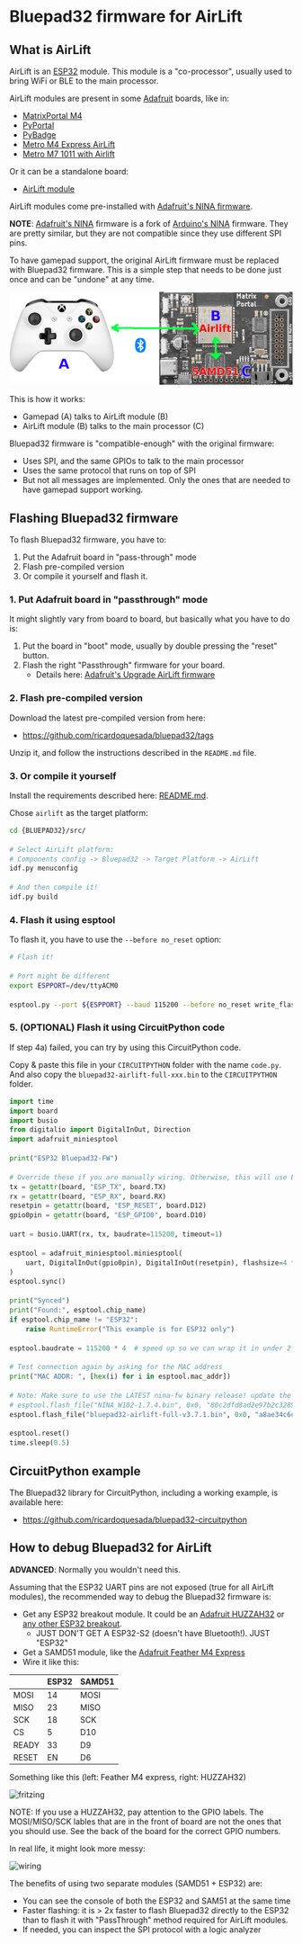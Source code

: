 # Bluepad32 firmware for AirLift

## What is AirLift

AirLift is an [ESP32][esp32] module. This module is a "co-processor",
usually used to bring WiFi or BLE to the main processor.

AirLift modules are present in some [Adafruit][adafruit] boards, like in:

* [MatrixPortal M4][matrixportal-m4]
* [PyPortal][pyportal]
* [PyBadge][pybadge]
* [Metro M4 Express AirLift][metro-m4-airlift]
* [Metro M7 1011 with Airlift][metro-m7-airlift]

Or it can be a standalone board:

* [AirLift module][airlift-module]

AirLift modules come pre-installed with [Adafruit's NINA firmware][nina-fw].

**NOTE**: [Adafruit's NINA][nina-fw] firmware is a fork of [Arduino's NINA][arduino-nina] firmware.
They are pretty similar, but they are not compatible since they use different SPI pins.

To have gamepad support, the original AirLift firmware must be replaced
with Bluepad32 firmware. This is a simple step that needs to be done just once
and can be "undone" at any time.

![how-does-it-work](images/bluepad32-airlift-how-does-it-work.png)

This is how it works:

* Gamepad (A) talks to AirLift module (B)
* AirLift module (B) talks to the main processor (C)

Bluepad32 firmware is "compatible-enough" with the original firmware:

* Uses SPI, and the same GPIOs to talk to the main processor
* Uses the same protocol that runs on top of SPI
* But not all messages are implemented. Only the ones that are needed
  to have gamepad support working.

[adafruit]: https://www.adafruit.com

[airlift-module]: https://www.adafruit.com/product/4201

[arduino-nina]: https://github.com/arduino/nina-fw

[esp32]: https://www.espressif.com/en/products/socs/esp32

[matrixportal-m4]: https://www.adafruit.com/product/4745

[metro-m4-airlift]: https://www.adafruit.com/product/4000

[metro-m7-airlift]: https://www.adafruit.com/product/4950

[nina-fw]: https://github.com/adafruit/nina-fw

[pybadge]: https://www.adafruit.com/product/4200

[pyportal]: https://www.adafruit.com/product/4116

## Flashing Bluepad32 firmware

To flash Bluepad32 firmware, you have to:

1. Put the Adafruit board in "pass-through" mode
2. Flash pre-compiled version
3. Or compile it yourself and flash it.

### 1. Put Adafruit board in "passthrough" mode

It might slightly vary from board to board, but basically what you have to do is:

1. Put the board in "boot" mode, usually by double pressing the "reset" button.
2. Flash the right "Passthrough" firmware for your board.
    * Details here: [Adafruit's Upgrade AirLift firmware][adafruit-airlift-upgrade]

[adafruit-airlift-upgrade]: https://learn.adafruit.com/upgrading-esp32-firmware/upgrade-all-in-one-esp32-airlift-firmware

### 2. Flash pre-compiled version

Download the latest pre-compiled version from here:

* <https://github.com/ricardoquesada/bluepad32/tags>

Unzip it, and follow the instructions described in the `README.md` file.

### 3. Or compile it yourself

Install the requirements described here: [README.md][readme].

Chose `airlift` as the target platform:

```sh
cd {BLUEPAD32}/src/

# Select AirLift platform:
# Components config -> Bluepad32 -> Target Platform -> AirLift
idf.py menuconfig

# And then compile it!
idf.py build
```

### 4. Flash it using esptool

To flash it, you have to use the `--before no_reset` option:

```sh
# Flash it!

# Port might be different
export ESPPORT=/dev/ttyACM0

esptool.py --port ${ESPPORT} --baud 115200 --before no_reset write_flash 0x1000 ./build/bootloader/bootloader.bin 0x10000 ./build/bluepad32-airlift.bin 0x8000 ./build/partitions_singleapp.bin
```

### 5. (OPTIONAL) Flash it using CircuitPython code

If step 4a) failed, you can try by using this CircuitPython code.

Copy & paste this file in your `CIRCUITPYTHON` folder with the name `code.py`.
And also copy the `bluepad32-airlift-full-xxx.bin` to the `CIRCUITPYTHON` folder.

```python
import time
import board
import busio
from digitalio import DigitalInOut, Direction
import adafruit_miniesptool

print("ESP32 Bluepad32-FW")

# Override these if you are manually wiring. Otherwise, this will use ESP pins from board.
tx = getattr(board, "ESP_TX", board.TX)
rx = getattr(board, "ESP_RX", board.RX)
resetpin = getattr(board, "ESP_RESET", board.D12)
gpio0pin = getattr(board, "ESP_GPIO0", board.D10)

uart = busio.UART(rx, tx, baudrate=115200, timeout=1)

esptool = adafruit_miniesptool.miniesptool(
    uart, DigitalInOut(gpio0pin), DigitalInOut(resetpin), flashsize=4 * 1024 * 1024
)
esptool.sync()

print("Synced")
print("Found:", esptool.chip_name)
if esptool.chip_name != "ESP32":
    raise RuntimeError("This example is for ESP32 only")

esptool.baudrate = 115200 * 4  # speed up so we can wrap it in under 2 minutes

# Test connection again by asking for the MAC address
print("MAC ADDR: ", [hex(i) for i in esptool.mac_addr])

# Note: Make sure to use the LATEST nina-fw binary release! update the md5sum as well
# esptool.flash_file("NINA_W102-1.7.4.bin", 0x0, "80c2dfd8ad2e97b2c32899382860acb1")
esptool.flash_file("bluepad32-airlift-full-v3.7.1.bin", 0x0, "a8ae34c6d7cc7f08e0cafc468e66e0af")

esptool.reset()
time.sleep(0.5)
```

[readme]: https://github.com/ricardoquesada/bluepad32/blob/main/README.md

[matrix_portal_m4]: https://learn.adafruit.com/adafruit-matrixportal-m4

[passthrough firmware]: https://learn.adafruit.com/adafruit-airlift-breakout/upgrade-external-esp32-airlift-firmware

## CircuitPython example

The Bluepad32 library for CircuitPython, including a working example, is available here:

* <https://github.com/ricardoquesada/bluepad32-circuitpython>

## How to debug Bluepad32 for AirLift

**ADVANCED**: Normally you wouldn't need this.

Assuming that the ESP32 UART pins are not exposed (true for all AirLift modules),
the recommended way to debug the Bluepad32 firmware is:

* Get any ESP32 breakout module. It could be an [Adafruit HUZZAH32][esp32-adafruit]
  or [any other ESP32 breakout][amazon-esp32].
    * JUST DON'T GET A ESP32-S2 (doesn't have Bluetooth!). JUST "ESP32"
* Get a SAMD51 module, like the [Adafruit Feather M4 Express][feather_m4]
* Wire it like this:

|       | ESP32 | SAMD51 |
|-------|-------|--------|
| MOSI  | 14    | MOSI   |
| MISO  | 23    | MISO   |
| SCK   | 18    | SCK    |
| CS    | 5     | D10    |
| READY | 33    | D9     |
| RESET | EN    | D6     |

Something like this (left: Feather M4 express, right: HUZZAH32)

![fritzing](https://lh3.googleusercontent.com/pw/ACtC-3fNxNMUdaoBg7DGB6OPPDDnu_DQ15fmJS_I3crWjFKg7k3DA4HDeI8I_SUicSFamGuIVsHpM-myo5h-v1YOOFUU7lz6mU5tyExXDWZXedaYbUxhgf-GXfeZhMCdJCt1nZ04zFb1nyH86-pvZqc8yG9Y4A=-no)

NOTE: If you use a HUZZAH32, pay attention to the GPIO labels. The MOSI/MISO/SCK lables that are in the front of board
are not the ones that you should use. See the back of the board for the correct GPIO numbers.

In real life, it might look more messy:

![wiring](https://lh3.googleusercontent.com/pw/ACtC-3dutrQXEj9I5zicNFW3K3PBbfge7MdwgB8dyi-wPSrtSp8zku3Y4c9WtBqQ9Bfa92xOjgSkZncAuzAZyc5F392tFkzkqWUl4YkfrKrM4e8TGP-B_7I7G_fRvFbIYbEQQIi-LlOnPU5SdGYYeW6hxxpJ_w=-no)

The benefits of using two separate modules (SAMD51 + ESP32) are:

* You can see the console of both the ESP32 and SAM51 at the same time
* Faster flashing: it is > 2x faster to flash Bluepad32 directly to the ESP32 than
  to flash it with "PassThrough" method required for AirLift modules.
* If needed, you can inspect the SPI protocol with a logic analyzer

[esp32-adafruit]: https://www.adafruit.com/product/4172?gclid=EAIaIQobChMI-eeixraV7QIVED2tBh2qywzJEAQYASABEgLsTfD_BwE

[amazon-esp32]: https://www.amazon.com/s?k=esp32+module+breakout

[feather_m4]: https://www.adafruit.com/product/3857
